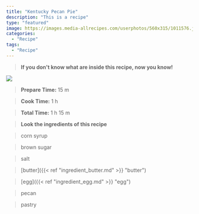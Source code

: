 ```yaml
---
title: "Kentucky Pecan Pie"
description: "This is a recipe"
type: "featured"
image: https://images.media-allrecipes.com/userphotos/560x315/1011576.jpg
categories: 
  - "Recipe"
tags: 
  - "Recipe"
---
```



>**If you don't know what are inside this recipe, now you know!**

![](../images/Recipes-Banner.jpg)
> **Prepare Time:** 15 m


> **Cook Time:** 1 h


> **Total Time:** 1 h 15 m

> **Look the ingredients of this recipe**

> corn syrup

> brown sugar

> salt

> [butter]({{< ref "ingredient_butter.md" >}} "butter")

> [egg]({{< ref "ingredient_egg.md" >}} "egg")

> pecan

> pastry

